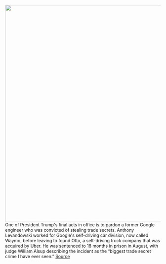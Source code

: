 <img src='https://cdn.vox-cdn.com/thumbor/52N6pA2TRX51xKwxAcQjACYtXXA=/0x0:3587x2498/1200x800/filters:focal(1726x527:2298x1099)/cdn.vox-cdn.com/uploads/chorus_image/image/68693342/1172284877.0.jpg' width='700px' /><br/>
One of President Trump's final acts in office is to pardon a former Google engineer who was convicted of stealing trade secrets. Anthony Levandowski worked for Google's self-driving car division, now called Waymo, before leaving to found Otto, a self-driving truck company that was acquired by Uber. He was sentenced to 18 months in prison in August, with judge William Alsup describing the incident as the “biggest trade secret crime I have ever seen.”
<a href='https://www.theverge.com/2021/1/20/22240175/trump-pardons-anthony-levandowski-google-uber-waymo-trade-secrets'> Source <a/>